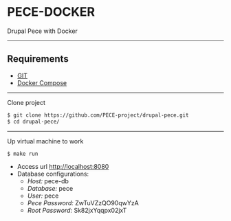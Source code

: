 # PECE-DOCKER
Drupal Pece with Docker

---------------------
## Requirements
  * [GIT](https://git-scm.com/)
  * [Docker Compose](https://docs.docker.com/compose/)

---------------------
Clone project
```sh
$ git clone https://github.com/PECE-project/drupal-pece.git
$ cd drupal-pece/
```

---------------------
Up virtual machine to work
```sh
$ make run
```

  * Access url [http://localhost:8080](http://localhost:8080)
  * Database configurations:
      - *Host:* pece-db
      - *Database:* pece
      - *User:* pece
      - *Pece Password:* ZwTuVZzQO90qwYzA
      - *Root Password:* Sk82jxYqqpx02jxT
